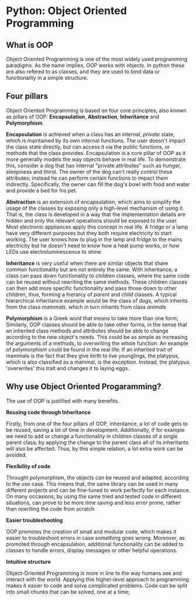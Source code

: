 # Python: Object Oriented Programming

## What is OOP
Object Oriented Programming is one of the most widely used programming paradigms.
As the name implies, OOP works with objects.
In python these are also refered to as classes, and they are used to bind data or functionality in a simple structure.

## Four pillars
Object Oriented Programming is based on four core principles, also known as pillars of OOP: **Encapsulation**, **Abstraction**, **Inheritance** and **Polymorphism**.

**Encapsulation** is achieved when a class has an internal, *private* state, which is maintained by its own internal functions.
The user doesn't impact the class state directly, but can access it via the public functions, or methods that the class provides.
Encapsulation is a core pillar of OOP as it more generally models the way objects behave in real life.
To demonstrate this, consider a dog that has internal "private attributes" such as hunger, sleepiness and thirst.
The owner of the dog can't really control these attributes; instead he can perform certain functions to impact them indirectly. 
Specifically, the owner can fill the dog's bowl with food and water and provide a bed for his pet.

**Abstraction** is an extension of encapsulation, which aims to simplify the usage of the classes by exposing only a high-level mechanism of using it.
That is, the class is developed in a way that the implementation details are hidden and only the relevant operations should be exposed to the user.
Most electronic appliances apply this concept in real life. A fridge or a lamp have very different purposes but they both require electricity to start working.
The user knows how to plug in the lamp and fridge to the mains electricity but he doesn't need to know how a heat pump works, or how LEDs use electroluminescence to shine.

**Inheritance** is very useful when there are similar objects that share common functionality but are not entirely the same.
With inheritance, a class can pass down functionality to *children* classes, where the same code can be reused without rewriting the same methods.
These children classes can then add more specific functionality and pass those down to other children, thus, forming a hierarcy of *parent* and *child* classes.
A typical hierarchical inheritance example would be the class of *dogs*, which inherits from the class *mammals*, which in turn inherits from class *animals*

**Polymorphism** is a Greek word that means to take more than one form; 
Similarly, OOP classes should be able to take other forms, in the sense that an inherited class methods and attributes should be able to change according to the new object's needs.
This could be as simple as increasing the arguments of a methods, to overwriting the whole function.
An example of polymorphism could be found in the real life:
If an inherited trait of mammals is the fact that they give birth to live younglings, the platypus, which is also classified as a mammal, is the exception.
Instead, the platypus 'overwrites' this trait and changes it to laying eggs.

## Why use Object Oriented Progaramming?
The use of OOP is justified with many benefits.

**Reusing code through Inheritance**

Firstly, from one of the four pillars of OOP, inheritance, a lot of code gets to be reused, saving a lot of time in development. 
Additionally, if for example we need to add or change a functionality in children classes of a single parent class; by applying the change to the parent class all of its inheritants will also be affected.
Thus, by this simple relation, a lot extra work can be avoided.

**Flexibility of code**

Throught polymorphism, the objects can be reused and adapted, according to the use case. 
This means that, the same library can be used in many different projects and can be fine-tuned to work perfectly for each instance.
On many occasions, by using the same tried and tested code in different situations, can prove to be more time saving and less error prone, rather than rewriting the code from scratch

**Easier troubleshooting**

OOP promotes the creation of small and modular code, which makes it easier to troubleshoot errors in case something goes wrong. 
Moreover, as promoted through encapsulation, additional functionality can be added to classes to handle errors, display messages or other helpful operations.

**Intuitive structure**

Object-Oriented Programming is more in line to the way humans see and interact with the world.
Applying this higher-level approach to programming makes it easier to code and solve complicated problems.
Code can be split into small chunks that can be solved, one at a time;

